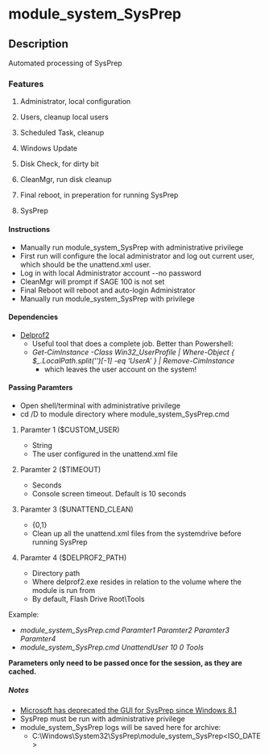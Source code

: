 # module_system_SysPrep


## Description

Automated processing of SysPrep

### Features

1. Administrator, local configuration

2. Users, cleanup local users

3. Scheduled Task, cleanup

4. Windows Update

5. Disk Check, for dirty bit

6. CleanMgr, run disk cleanup

7. Final reboot, in preperation for running SysPrep

8. SysPrep

#### Instructions

- Manually run module_system_SysPrep with administrative privilege
- First run will configure the local administrator and log out current user, which should be the unattend.xml user.
- Log in with local Administrator account --no password 
- CleanMgr will prompt if SAGE 100 is not set
- Final Reboot will reboot and auto-login Administrator
- Manually run module_system_SysPrep with privilege

#### Dependencies

- [Delprof2](https://helgeklein.com/free-tools/delprof2-user-profile-deletion-tool/)
	- Useful tool that does a complete job. Better than Powershell:
	- *Get-CimInstance -Class Win32_UserProfile | Where-Object { $_.LocalPath.split('\')[-1] -eq 'UserA' } | Remove-CimInstance*
		- which leaves the user account on the system!

#### Passing Paramters

- Open shell/terminal with administrative privilege
- cd /D to module directory where module_system_SysPrep.cmd
1. Paramter 1 ($CUSTOM_USER)
	- String
	- The user configured in the unattend.xml file

2. Paramter 2 ($TIMEOUT)
	- Seconds
	- Console screen timeout. Default is 10 seconds

3. Paramter 3 ($UNATTEND_CLEAN)
	- {0,1}
	- Clean up all the unattend.xml files from the systemdrive before running SysPrep

4. Paramter 4 ($DELPROF2_PATH)
	- Directory path
	- Where delprof2.exe resides in relation to the volume where the module is run from
	- By default, Flash Drive Root\Tools

Example:
- *module_system_SysPrep.cmd Paramter1 Paramter2 Paramter3 Paramter4*
- *module_system_SysPrep.cmd UnattendUser 10 0 Tools*

**Parameters only need to be passed once for the session, as they are cached.**

##### Notes

- [Microsoft has deprecated the GUI for SysPrep since Windows 8.1](https://docs.microsoft.com/en-us/windows-hardware/manufacture/desktop/sysprep--system-preparation--overview) 
- SysPrep must be run with administrative privilege  
- module_system_SysPrep logs will be saved here for archive:
	- C:\Windows\System32\SysPrep\module_system_SysPrep\<ISO_DATE>